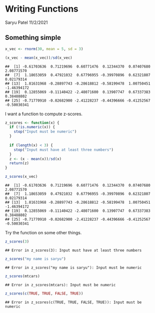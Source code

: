 Writing Functions
================
Saryu Patel
11/2/2021

## Something simple

``` r
x_vec <- rnorm(30, mean = 5, sd = 3)

(x_vec - mean(x_vec))/sd(x_vec)
```

    ##  [1] -0.61703636  0.71219696  0.60771476  0.12344370  0.07407680  2.08771570
    ##  [7]  1.18653059  0.47921032  0.67796955 -0.39970896  0.62321807  0.02179314
    ## [13]  1.81631968 -0.28897743 -0.28618812 -0.58199478  1.00750451 -1.46394172
    ## [19]  0.12855069 -0.11140422 -2.48071600  0.13907747  0.67337383  0.38488802
    ## [25] -0.71770910 -0.02682900 -2.41228237 -0.44396666 -0.41252567 -0.50030341

I want a function to compute z-scores.

``` r
z_scores <- function(x) {
  if (!is.numeric(x)) {
    stop("Input must be numeric")
  }
  
  if (length(x) < 3) {
    stop("Input must have at least three numbers")
  }
  z <- (x - mean(x))/sd(x)
  return(z)
}

z_scores(x_vec)
```

    ##  [1] -0.61703636  0.71219696  0.60771476  0.12344370  0.07407680  2.08771570
    ##  [7]  1.18653059  0.47921032  0.67796955 -0.39970896  0.62321807  0.02179314
    ## [13]  1.81631968 -0.28897743 -0.28618812 -0.58199478  1.00750451 -1.46394172
    ## [19]  0.12855069 -0.11140422 -2.48071600  0.13907747  0.67337383  0.38488802
    ## [25] -0.71770910 -0.02682900 -2.41228237 -0.44396666 -0.41252567 -0.50030341

Try the function on some other things.

``` r
z_scores(3)
```

    ## Error in z_scores(3): Input must have at least three numbers

``` r
z_scores("my name is saryu")
```

    ## Error in z_scores("my name is saryu"): Input must be numeric

``` r
z_scores(mtcars)
```

    ## Error in z_scores(mtcars): Input must be numeric

``` r
z_scores(c(TRUE, TRUE, FALSE, TRUE))
```

    ## Error in z_scores(c(TRUE, TRUE, FALSE, TRUE)): Input must be numeric
